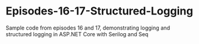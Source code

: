 # Episodes-16-17-Structured-Logging
Sample code from episodes 16 and 17, demonstrating logging and structured logging in ASP.NET Core with Serilog and Seq
